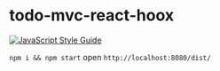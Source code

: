 # todo-mvc-react-hoox

[![JavaScript Style Guide](https://img.shields.io/badge/code_style-standard-brightgreen.svg)](https://standardjs.com)

`npm i && npm start`
open `http://localhost:8080/dist/`
